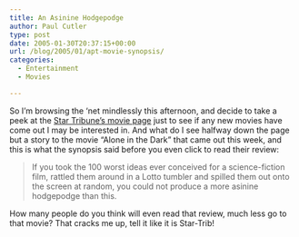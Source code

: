 ```yaml
---
title: An Asinine Hodgepodge
author: Paul Cutler
type: post
date: 2005-01-30T20:37:15+00:00
url: /blog/2005/01/apt-movie-synopsis/
categories:
  - Entertainment
  - Movies

---
```

So I&#8217;m browsing the &#8216;net mindlessly this afternoon, and decide to take a peek at the [Star Tribune&#8217;s movie page][1] just to see if any new movies have come out I may be interested in. And what do I see halfway down the page but a story to the movie &#8220;Alone in the Dark&#8221; that came out this week, and this is what the synopsis said before you even click to read their review:

> If you took the 100 worst ideas ever conceived for a science-fiction film, rattled them around in a Lotto tumbler and spilled them out onto the screen at random, you could not produce a more asinine hodgepodge than this.

How many people do you think will even read that review, much less go to that movie? That cracks me up, tell it like it is Star-Trib!

 [1]: http://www.startribune.com/movies/